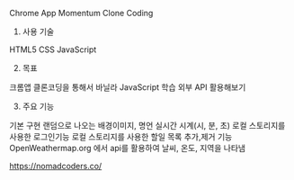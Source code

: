 Chrome App Momentum Clone Coding

1. 사용 기술

HTML5
CSS
JavaScript

2. 목표

크롬앱 클론코딩을 통해서 바닐라 JavaScript 학습
외부 API 활용해보기

3. 주요 기능

기본 구현
 랜덤으로 나오는 배경이미지, 명언
 실시간 시계(시, 분, 초)
 로컬 스토리지를 사용한 로그인기능
 로컬 스토리지를 사용한 할일 목록 추가,제거 기능
 OpenWeathermap.org 에서 api를 활용하여 날씨, 온도, 지역을 나타냄
 
 https://nomadcoders.co/
